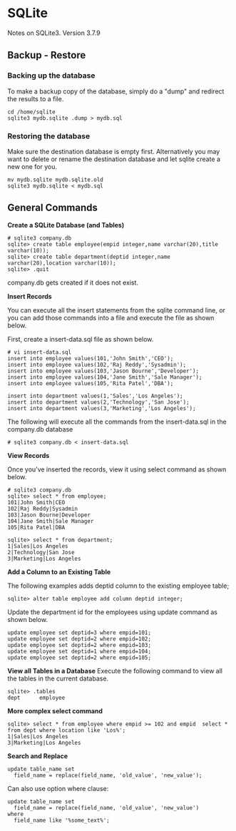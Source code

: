 # SQLite

Notes on SQLite3. Version 3.7.9

## Backup - Restore

### Backing up the database

To make a backup copy of the database, simply do a "dump" and redirect
the results to a file.

    cd /home/sqlite
    sqlite3 mydb.sqlite .dump > mydb.sql

### Restoring the database

Make sure the destination database is empty first. Alternatively you may
want to delete or rename the destination database and let sqlite create
a new one for you.

    mv mydb.sqlite mydb.sqlite.old
    sqlite3 mydb.sqlite < mydb.sql

## General Commands

**Create a SQLite Database (and Tables)**

    # sqlite3 company.db
    sqlite> create table employee(empid integer,name varchar(20),title varchar(10));
    sqlite> create table department(deptid integer,name varchar(20),location varchar(10));
    sqlite> .quit

company.db gets created if it does not exist.

**Insert Records**

You can execute all the insert statements from the sqlite command line,
or you can add those commands into a file and execute the file as shown
below.

First, create a insert-data.sql file as shown below.

    # vi insert-data.sql
    insert into employee values(101,'John Smith','CEO');
    insert into employee values(102,'Raj Reddy','Sysadmin');
    insert into employee values(103,'Jason Bourne','Developer');
    insert into employee values(104,'Jane Smith','Sale Manager');
    insert into employee values(105,'Rita Patel','DBA');

    insert into department values(1,'Sales','Los Angeles');
    insert into department values(2,'Technology','San Jose');
    insert into department values(3,'Marketing','Los Angeles');

The following will execute all the commands from the insert-data.sql in
the company.db database

    # sqlite3 company.db < insert-data.sql

**View Records**

Once you’ve inserted the records, view it using select command as shown
below.

    # sqlite3 company.db
    sqlite> select * from employee;
    101|John Smith|CEO
    102|Raj Reddy|Sysadmin
    103|Jason Bourne|Developer
    104|Jane Smith|Sale Manager
    105|Rita Patel|DBA

    sqlite> select * from department;
    1|Sales|Los Angeles
    2|Technology|San Jose
    3|Marketing|Los Angeles

**Add a Column to an Existing Table**

The following examples adds deptid column to the existing employee
table;

    sqlite> alter table employee add column deptid integer;

Update the department id for the employees using update command as shown
below.

    update employee set deptid=3 where empid=101;
    update employee set deptid=2 where empid=102;
    update employee set deptid=2 where empid=103;
    update employee set deptid=1 where empid=104;
    update employee set deptid=2 where empid=105;

**View all Tables in a Database** Execute the following command to view
all the tables in the current database.

    sqlite> .tables
    dept      employee

**More complex select command**

    sqlite> select * from employee where empid >= 102 and empid  select * from dept where location like 'Los%';
    1|Sales|Los Angeles
    3|Marketing|Los Angeles

**Search and Replace**

    update table_name set 
      field_name = replace(field_name, 'old_value', 'new_value');

Can also use option where clause:

    update table_name set 
      field_name = replace(field_name, 'old_value', 'new_value')
    where
      field_name like '%some_text%';

